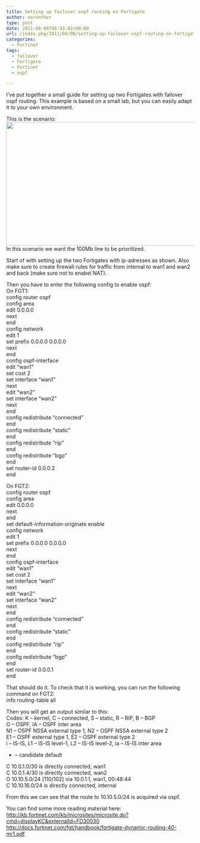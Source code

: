 ```yaml
---
title: Setting up failover ospf routing on Fortigate
author: nerenther
type: post
date: 2011-08-08T08:43:02+00:00
url: /index.php/2011/08/08/setting-up-failover-ospf-routing-on-fortigate/
categories:
  - Fortinet
tags:
  - failover
  - Fortigate
  - Fortinet
  - ospf

---
```

I&#8217;ve put together a small guide for setting up two Fortigates with failover ospf routing. This example is based on a small lab, but you can easily adapt it to your own environment.

This is the scenario:  
<a href="http://cloud.kemta.net/?attachment_id=70" rel="attachment wp-att-70"><img decoding="async" loading="lazy" class="aligncenter size-full wp-image-70" title="fgt_ospf" src="http://cloud.kemta.net/wp-uploads/fgt_ospf1.png" alt="" width="873" height="332" /></a>  
In this scenario we want the 100Mb line to be prioritized.

Start of with setting up the two Fortigates with ip-adresses as shown. Also make sure to create firewall rules for traffic from internal to wan1 and wan2 and back (make sure not to enabel NAT).

Then you have to enter the following config to enable ospf:  
On FGT1:  
config router ospf  
config area  
edit 0.0.0.0  
next  
end  
config network  
edit 1  
set prefix 0.0.0.0 0.0.0.0  
next  
end  
config ospf-interface  
edit &#8220;wan1&#8221;  
set cost 2  
set interface &#8220;wan1&#8221;  
next  
edit &#8220;wan2&#8221;  
set interface &#8220;wan2&#8221;  
next  
end  
config redistribute &#8220;connected&#8221;  
end  
config redistribute &#8220;static&#8221;  
end  
config redistribute &#8220;rip&#8221;  
end  
config redistribute &#8220;bgp&#8221;  
end  
set router-id 0.0.0.2  
end

On FGT2:  
config router ospf  
config area  
edit 0.0.0.0  
next  
end  
set default-information-originate enable  
config network  
edit 1  
set prefix 0.0.0.0 0.0.0.0  
next  
end  
config ospf-interface  
edit &#8220;wan1&#8221;  
set cost 2  
set interface &#8220;wan1&#8221;  
next  
edit &#8220;wan2&#8221;  
set interface &#8220;wan2&#8221;  
next  
end  
config redistribute &#8220;connected&#8221;  
end  
config redistribute &#8220;static&#8221;  
end  
config redistribute &#8220;rip&#8221;  
end  
config redistribute &#8220;bgp&#8221;  
end  
set router-id 0.0.0.1  
end

That should do it. To check that it is working, you can run the following command on FGT2:  
info routing-table all

Then you will get an output similar to this:  
Codes: K &#8211; kernel, C &#8211; connected, S &#8211; static, R &#8211; RIP, B &#8211; BGP  
O &#8211; OSPF, IA &#8211; OSPF inter area  
N1 &#8211; OSPF NSSA external type 1, N2 &#8211; OSPF NSSA external type 2  
E1 &#8211; OSPF external type 1, E2 &#8211; OSPF external type 2  
i &#8211; IS-IS, L1 &#8211; IS-IS level-1, L2 &#8211; IS-IS level-2, ia &#8211; IS-IS inter area  
* &#8211; candidate default

C 10.0.1.0/30 is directly connected, wan1  
C 10.0.1.4/30 is directly connected, wan2  
O 10.10.5.0/24 [110/102] via 10.0.1.1, wan1, 00:48:44  
C 10.10.16.0/24 is directly connected, internal

From this we can see that the route to 10.10.5.0/24 is acquired via ospf.

You can find some more reading material here:  
<http://kb.fortinet.com/kb/microsites/microsite.do?cmd=displayKC&externalId=FD30030>  
<http://docs.fortinet.com/fgt/handbook/fortigate-dynamic-routing-40-mr1.pdf>
